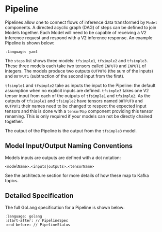 # Pipeline

Pipelines allow one to connect flows of inference data transformed by `Model` components. A directed acyclic graph (DAG) of steps can be defined to join Models together. Each Model will need to be capable of receiving a V2 inference request and respond with a V2 inference response. An example Pipeline is shown below:

```{literalinclude} ../../../../../../samples/pipelines/tfsimples-join.yaml
:language: yaml
```

The `steps` list shows three models: `tfsimple1`, `tfsimple2` and `tfsimple3`. These three models each take two tensors called `INPUT0` and `INPUT1` of integers. The models produce two outputs `OUTPUT0` (the sum of the inputs) and `OUTPUT1` (subtraction of the second input from the first).

`tfsimple1` and `tfsimple2` take as inputs the input to the Pipeline: the default assumption when no explicit inputs are defined. `tfsimple3` takes one V2 tensor input from each of the outputs of `tfsimple1` and `tfsimple2`. As the outputs of `tfsimple1` and `tfsimple2` have tensors named `OUTPUT0` and `OUTPUT1` their names need to be changed to respect the expected input tensors and this is done with a `tensorMap` component providing this tensor renaming. This is only required if your models can not be directly chained together.

The output of the Pipeline is the output from the `tfsimple3` model.

## Model Input/Output Naming Conventions

Models inputs are outputs are defined with a dot notation:

```
<modelName>.<inputs|outputs>.<tensorName>
```

See the architecture section for more details of how these map to Kafka topics.

## Detailed Specification

The full GoLang specification for a Pipeline is shown below:

```{literalinclude} ../../../../../../operator/apis/mlops/v1alpha1/pipeline_types.go
:language: golang
:start-after: // PipelineSpec
:end-before: // PipelineStatus
```


